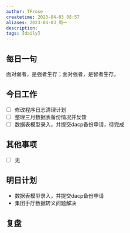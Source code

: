 ```yaml
---
author: TFrose
createtime: 2023-04-03 08:57
aliases: 2023-04-03_周一
description:
tags: [daily]
---
```


## 每日一句
面对弱者，是强者生存；面对强者，是智者生存。

## 今日工作
- [ ] 修改程序日志清理计划
- [ ] 整理三月数据表备份情况并反馈
- [ ] 数据表模型录入，并提交dacp备份申请，待完成

## 其他事项
- [ ] 无

## 明日计划
- 数据表模型录入，并提交dacp备份申请
- 集团手厅数据转义问题解决

## 复盘


